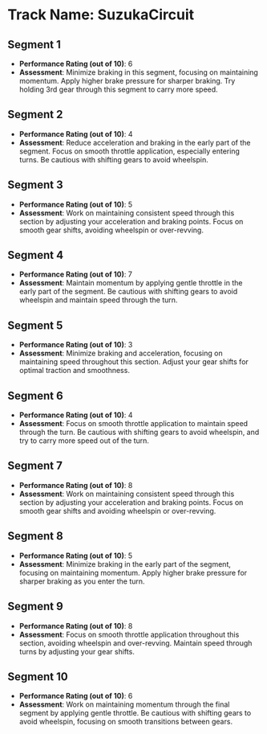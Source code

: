 # Track Name: SuzukaCircuit

## Segment 1

- **Performance Rating (out of 10)**: 6
- **Assessment**: Minimize braking in this segment, focusing on maintaining momentum. Apply higher brake pressure for sharper braking. Try holding 3rd gear through this segment to carry more speed.

## Segment 2

- **Performance Rating (out of 10)**: 4
- **Assessment**: Reduce acceleration and braking in the early part of the segment. Focus on smooth throttle application, especially entering turns. Be cautious with shifting gears to avoid wheelspin.

## Segment 3

- **Performance Rating (out of 10)**: 5
- **Assessment**: Work on maintaining consistent speed through this section by adjusting your acceleration and braking points. Focus on smooth gear shifts, avoiding wheelspin or over-revving.

## Segment 4

- **Performance Rating (out of 10)**: 7
- **Assessment**: Maintain momentum by applying gentle throttle in the early part of the segment. Be cautious with shifting gears to avoid wheelspin and maintain speed through the turn.

## Segment 5

- **Performance Rating (out of 10)**: 3
- **Assessment**: Minimize braking and acceleration, focusing on maintaining speed throughout this section. Adjust your gear shifts for optimal traction and smoothness.

## Segment 6

- **Performance Rating (out of 10)**: 4
- **Assessment**: Focus on smooth throttle application to maintain speed through the turn. Be cautious with shifting gears to avoid wheelspin, and try to carry more speed out of the turn.

## Segment 7

- **Performance Rating (out of 10)**: 8
- **Assessment**: Work on maintaining consistent speed through this section by adjusting your acceleration and braking points. Focus on smooth gear shifts and avoiding wheelspin or over-revving.

## Segment 8

- **Performance Rating (out of 10)**: 5
- **Assessment**: Minimize braking in the early part of the segment, focusing on maintaining momentum. Apply higher brake pressure for sharper braking as you enter the turn.

## Segment 9

- **Performance Rating (out of 10)**: 8
- **Assessment**: Focus on smooth throttle application throughout this section, avoiding wheelspin and over-revving. Maintain speed through turns by adjusting your gear shifts.

## Segment 10

- **Performance Rating (out of 10)**: 6
- **Assessment**: Work on maintaining momentum through the final segment by applying gentle throttle. Be cautious with shifting gears to avoid wheelspin, focusing on smooth transitions between gears.
